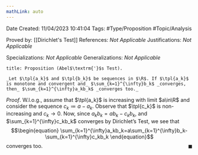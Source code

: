 ```yaml
---
mathLink: auto
---
```


<div class="topSpace"></div>

Date Created: 11/04/2023 10:41:04
Tags: #Type/Proposition #Topic/Analysis

Proved by: [[Dirichlet's Test]]
References: _Not Applicable_
Justifications: _Not Applicable_

Specializations: _Not Applicable_
Generalizations: _Not Applicable_

``` ad-Proposition
title: Proposition (Abel$\textrm{'}$s Test).

_Let $\tpl{a_k}$ and $\tpl{b_k}$ be sequences in $\R$. If $\tpl{a_k}$ is monotone and convergent and_ $\sum_{k=1}^{\infty}b_k$ _converges, then_ $\sum_{k=1}^{\infty}a_kb_k$ _converges too._

```

_Proof_. W.l.o.g., assume that $\tpl{a_k}$ is increasing with limit $a\in\R$ and consider the sequence $c_k\coloneqq a-a_k$. Observe that $\tpl{c_k}$ is non-increasing and $c_k\to0$. Now, since $a_kb_k=ab_k-c_kb_k$, and $\sum_{k=1}^{\infty}c_kb_k$ converges by Dirichlet$\textrm{'}$s Test, we see that
$$\begin{equation}
    \sum_{k=1}^{\infty}a_kb_k=a\sum_{k=1}^{\infty}b_k-\sum_{k=1}^{\infty}c_kb_k
\end{equation}$$
converges too.<span style="float:right;">$\blacksquare$</span>
